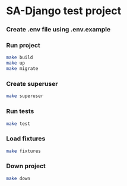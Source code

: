 # SA-Django test project
### Create .env file using .env.example

### Run project

```bash
make build
make up
make migrate
```

### Create superuser

```bash
make superuser
```

### Run tests

```bash
make test
```

### Load fixtures

```bash
make fixtures
```

### Down project

```bash
make down
```

